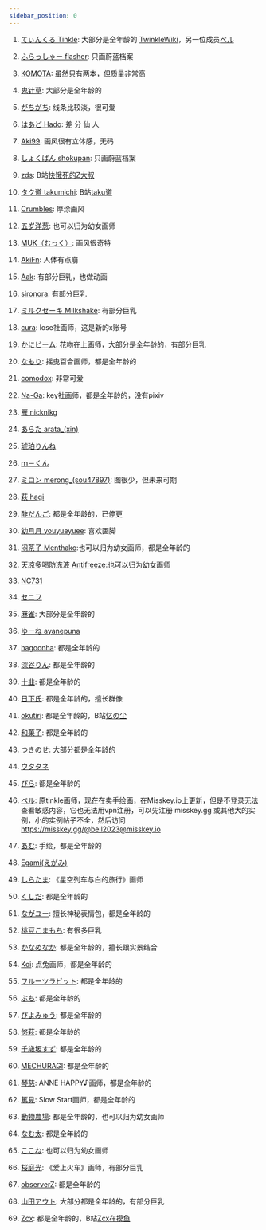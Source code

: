 ```yaml
---
sidebar_position: 0
---
```


1. [てぃんくる Tinkle](https://x.com/mubialice/media): 大部分是全年龄的 [TwinkleWiki](https://twinkle.kikkaai.com/)，另一位成员[ベル](./46-50)

2. [ふらっしゃー flasher](https://www.pixiv.net/users/102659495/illustrations): 只画蔚蓝档案

3. [KOMOTA](https://www.pixiv.net/users/17532381/illustrations): 虽然只有两本，但质量非常高

4. [鬼针草](https://www.pixiv.net/users/6049901/illustrations): 大部分是全年龄的

5. [がちがち](https://www.pixiv.net/users/41989573/illustrations): 线条比较淡，很可爱

6. [はあど Hado](https://www.pixiv.net/users/18934609/illustrations): 差 分 仙 人

7. [Aki99](https://www.pixiv.net/users/24992801/illustrations): 画风很有立体感，无码

8. [しょくぱん shokupan](https://www.pixiv.net/users/1168970/illustrations): 只画蔚蓝档案

9. [zds](https://www.pixiv.net/users/14094820/illustrations): B站[快饿死的Z大叔](https://space.bilibili.com/5776406/dynamic)

10. [タク道 takumichi](https://www.pixiv.net/users/7774279/illustrations): B站[taku道](https://space.bilibili.com/1926687)

11. [Crumbles](https://www.pixiv.net/users/40169508/illustrations): 厚涂画风

12. [五岁洋葱](https://www.pixiv.net/users/28184282/illustrations): 也可以归为幼女画师

13. [MUK（むっく）](https://www.pixiv.net/users/4234383/illustrations): 画风很奇特

14. [AkiFn](https://www.pixiv.net/users/3231927/illustrations): 人体有点崩

15. [Aak](https://www.pixiv.net/users/22601389/illustrations): 有部分巨乳，也做动画

16. [sironora](https://www.pixiv.net/users/13000627/illustrations): 有部分巨乳

17. [ミルクセーキ Milkshake](https://www.pixiv.net/users/569672/illustrations): 有部分巨乳

18. [cura](https://x.com/curacuracura/media): lose社画师，这是新的x账号

19. [かにビーム](https://www.pixiv.net/users/3439325/illustrations): 花吻在上画师，大部分是全年龄的，有部分巨乳

20. [なもり](https://x.com/_namori_/media): 摇曳百合画师，都是全年龄的

21. [comodox](https://www.pixiv.net/users/4252792/illustrations): 非常可爱

22. [Na-Ga](https://x.com/iktd13_/media): key社画师，都是全年龄的，没有pixiv

23. [雁 nicknikg](https://www.pixiv.net/users/577076/illustrations)

24. [あらた arata_(xin)](https://www.pixiv.net/users/7724185/illustrations)

25. [琥珀りんね](https://www.pixiv.net/users/79669498/illustrations)

26. [ｍ－くん](https://www.pixiv.net/users/899657/illustrations)

27. [ミロン merong_(sou47897)](https://www.pixiv.net/users/4331651/illustrations): 图很少，但未来可期

28. [萩 hagi](https://www.pixiv.net/users/66371932/illustrations)

29. [酢だんご](https://x.com/_sudango/media): 都是全年龄的，已停更

30. [幼月月 youyueyuee](https://www.pixiv.net/users/10344581/illustrations): 喜欢画脚

31. [闷茶子 Menthako](https://www.pixiv.net/users/5373467/illustrations):也可以归为幼女画师，都是全年龄的

32. [天凉多喝防冻液 Antifreeze](https://www.pixiv.net/users/15849699/illustrations):也可以归为幼女画师

33. [NC731](https://www.pixiv.net/users/3372346/illustrations)

34. [セニフ](https://www.pixiv.net/users/4272325/illustrations)

35. [麻雀](https://www.pixiv.net/users/87833254/illustrations): 大部分是全年龄的

36. [ゆーね ayanepuna](https://www.pixiv.net/users/1308869/illustrations)

37. [hagoonha](https://www.pixiv.net/users/37929892/illustrations): 都是全年龄的

38. [深谷りん](https://www.pixiv.net/users/76840940/illustrations): 都是全年龄的

39. [十韭](https://www.pixiv.net/users/42973578/illustrations): 都是全年龄的

40. [日下氏](https://www.pixiv.net/users/29942/illustrations): 都是全年龄的，擅长群像

41. [okutiri](https://www.pixiv.net/users/15185054/illustrations): 都是全年龄的，B站[忆の尘](https://space.bilibili.com/27512611/dynamic)

42. [和菓子](https://x.com/wagashi928/media): 都是全年龄的

43. [つきのせ](https://www.pixiv.net/users/16680909/illustrations): 大部分都是全年龄的

44. [ウタタネ](https://www.pixiv.net/users/12713181/illustrations)

45. [ぴら](https://www.pixiv.net/users/597447/illustrations): 都是全年龄的

46. [ベル](https://www.pixiv.net/users/2998007/illustrations): 原tinkle画师，现在在卖手绘画，在Misskey.io上更新，但是不登录无法查看敏感内容，它也无法用vpn注册，可以先注册 misskey.gg 或其他大的实例，小的实例帖子不全，然后访问 https://misskey.gg/@bell2023@misskey.io

47. [あむ](https://www.pixiv.net/users/1572639/illustrations): 手绘，都是全年龄的

48. [Egami(えがみ)](https://www.pixiv.net/users/64390150/illustrations)

49. [しらたま](https://www.pixiv.net/users/705370/illustrations): 《星空列车与白的旅行》画师

50. [くしだ](https://www.pixiv.net/users/11441042/illustrations): 都是全年龄的

51. [ながユー](https://www.pixiv.net/users/2509595/illustrations): 擅长神秘表情包，都是全年龄的

52. [桃豆こまもち](https://www.pixiv.net/users/42658805/illustrations): 有很多巨乳

53. [かなめなか](https://www.pixiv.net/users/28246124/illustrations): 都是全年龄的，擅长跟实景结合

54. [Koi](https://www.pixiv.net/users/330328/illustrations): 点兔画师，都是全年龄的

55. [フルーツラビット](https://www.pixiv.net/users/14171585/illustrations): 都是全年龄的

56. [ぶち](https://www.pixiv.net/users/41545673/illustrations): 都是全年龄的

57. [ぴよみゅう](https://www.pixiv.net/users/12838739/illustrations): 都是全年龄的

58. [悠萩](https://x.com/yuuhagi/media): 都是全年龄的

59. [千歳坂すず](https://www.pixiv.net/users/15956/illustrations): 都是全年龄的

60. [MECHURAGI](https://www.pixiv.net/users/3290757/illustrations): 都是全年龄的

61. [琴慈](https://x.com/cotoji_69/media): ANNE HAPPY♪画师，都是全年龄的

62. [篤見](https://x.com/1093yuiko/media): Slow Start画师，都是全年龄的

63. [動物農場](https://www.pixiv.net/users/32369927/illustrations): 都是全年龄的，也可以归为幼女画师

64. [なむ太](https://x.com/namu_t22/media): 都是全年龄的

65. [ここね](https://www.pixiv.net/users/20898295/illustrations): 也可以归为幼女画师

66. [桜庭光](https://www.pixiv.net/users/1423422/illustrations): 《爱上火车》画师，有部分巨乳

67. [observerZ](https://www.pixiv.net/users/19932/illustrations): 都是全年龄的

68. [山田アウト](https://www.pixiv.net/users/54367082/illustrations): 大部分都是全年龄的，有部分巨乳

69. [Zcx](https://www.pixiv.net/users/76249990/illustrations): 都是全年龄的，B站[Zcx在摸鱼](https://space.bilibili.com/346043437/upload/opus)
